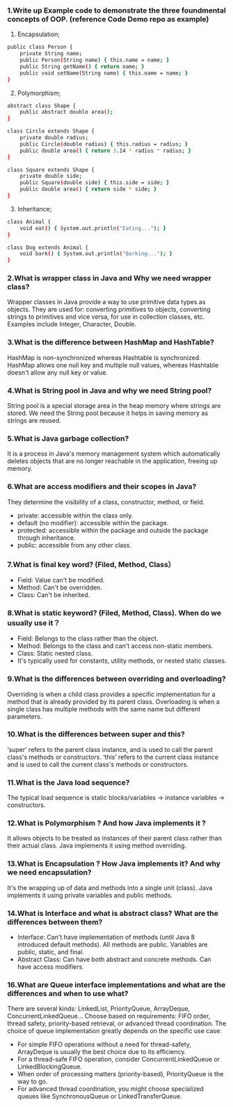 ### 1.Write up Example code to demonstrate the three foundmental concepts of OOP. (reference Code Demo repo as example)
1. Encapsulation;
```bash
public class Person {
    private String name;
    public Person(String name) { this.name = name; }
    public String getName() { return name; }
    public void setName(String name) { this.name = name; }
}
```
2. Polymorphism;
```bash
abstract class Shape {
    public abstract double area();
}

class Circle extends Shape {
    private double radius;
    public Circle(double radius) { this.radius = radius; }
    public double area() { return 3.14 * radius * radius; }
}

class Square extends Shape {
    private double side;
    public Square(double side) { this.side = side; }
    public double area() { return side * side; }
}

```
3. Inheritance;
```bash
class Animal {
    void eat() { System.out.println("Eating..."); }
}

class Dog extends Animal {
    void bark() { System.out.println("Barking..."); }
}

```

### 2.What is wrapper class in Java and Why we need wrapper class?
Wrapper classes in Java provide a way to use primitive data types as objects.
They are used for: converting primitives to objects, converting strings to primitives and vice versa, for use in collection classes, etc. 
Examples include Integer, Character, Double.

### 3.What is the difference between HashMap and HashTable?
HashMap is non-synchronized whereas Hashtable is synchronized.
HashMap allows one null key and multiple null values, whereas Hashtable doesn't allow any null key or value.

### 4.What is String pool in Java and why we need String pool?
String pool is a special storage area in the heap memory where strings are stored. 
We need the String pool because it helps in saving memory as strings are reused.

### 5.What is Java garbage collection?
It is a process in Java's memory management system which automatically deletes objects that are no longer reachable in the application, freeing up memory.

### 6.What are access modifiers and their scopes in Java? 
They determine the visibility of a class, constructor, method, or field.
* private: accessible within the class only.
* default (no modifier): accessible within the package.
* protected: accessible within the package and outside the package through inheritance.
* public: accessible from any other class.

### 7.What is final key word? (Filed, Method, Class）
* Field: Value can't be modified.
* Method: Can't be overridden.
* Class: Can't be inherited.

### 8.What is static keyword? (Filed, Method, Class). When do we usually use it？
* Field: Belongs to the class rather than the object.
* Method: Belongs to the class and can't access non-static members.
* Class: Static nested class.
* It's typically used for constants, utility methods, or nested static classes.

### 9.What is the differences between overriding and overloading?
Overriding is when a child class provides a specific implementation for a method that is already provided by its parent class. 
Overloading is when a single class has multiple methods with the same name but different parameters.

### 10.What is the differences between super and this?
‘super’ refers to the parent class instance, and is used to call the parent class's methods or constructors. 
‘this’ refers to the current class instance and is used to call the current class's methods or constructors.

### 11.What is the Java load sequence?
The typical load sequence is static blocks/variables → instance variables → constructors.

### 12.What is Polymorphism ? And how Java implements it ?
It allows objects to be treated as instances of their parent class rather than their actual class. 
Java implements it using method overriding.

### 13.What is Encapsulation ? How Java implements it? And why we need encapsulation?
It's the wrapping up of data and methods into a single unit (class). 
Java implements it using private variables and public methods.

### 14.What is Interface and what is abstract class? What are the differences between them?
* Interface: Can't have implementation of methods (until Java 8 introduced default methods). All methods are public. Variables are public, static, and final.
* Abstract Class: Can have both abstract and concrete methods. Can have access modifiers.

### 16.What are Queue interface implementations and what are the differences and when to use what?
There are several kinds: LinkedList, PriorityQueue, ArrayDeque, ConcurrentLinkedQueue...
Choose based on requirements: FIFO order, thread safety, priority-based retrieval, or advanced thread coordination.
The choice of queue implementation greatly depends on the specific use case:
* For simple FIFO operations without a need for thread-safety, ArrayDeque is usually the best choice due to its efficiency.
* For a thread-safe FIFO operation, consider ConcurrentLinkedQueue or LinkedBlockingQueue.
* When order of processing matters (priority-based), PriorityQueue is the way to go.
* For advanced thread coordination, you might choose specialized queues like SynchronousQueue or LinkedTransferQueue.
